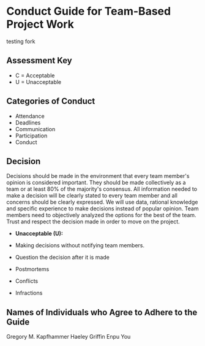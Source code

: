 # Conduct Guide for Team-Based Project Work

testing fork

## Assessment Key

* C = Acceptable
* U = Unacceptable

## Categories of Conduct

* Attendance
* Deadlines
* Communication
* Participation
* Conduct
## Decision

Decisions should be made in the environment that every team member's opinion
is considered important. They should be made collectively as a team or at
least 80% of the majority's consensus. All information needed to make a
decision will be clearly stated to every team member and all concerns should
be clearly expressed. We will use data, rational knowledge and specific
experience to make decisions instead of popular opinion. Team members need to
objectively analyzed the options for the best of the team. Trust and respect
the decision made in order to move on the project.

* **Unacceptable (U):**
 * Making decisions without notifying team members.
 * Question the decision after it is made

* Postmortems
* Conflicts
* Infractions

## Names of Individuals who Agree to Adhere to the Guide

Gregory M. Kapfhammer
Haeley Griffin
Enpu You
